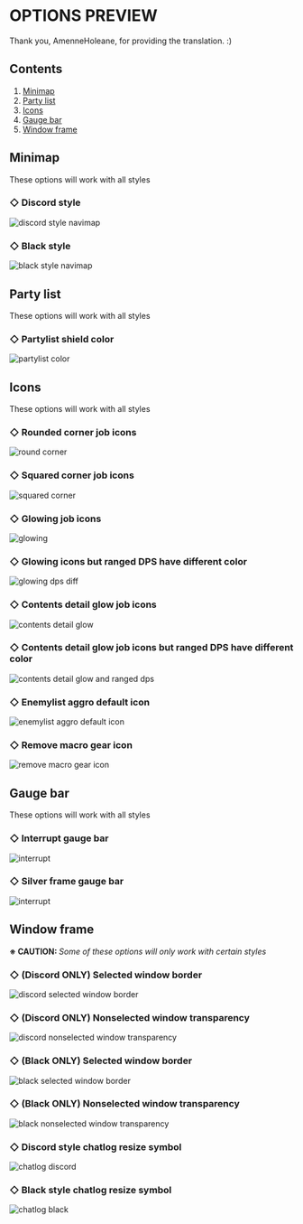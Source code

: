 # OPTIONS PREVIEW
Thank you, AmenneHoleane, for providing the translation. :)

## Contents

1. [Minimap](#minimap)
2. [Party list](#party-list)
3. [Icons](#icons)
4. [Gauge bar](#gauge-bar)
5. [Window frame](#window-frame)

## Minimap
These options will work with all styles
  
### ◇ Discord style
![discord style navimap](https://github.com/skotlex/ffxiv-material-ui/blob/master/ModPacks/Resources/Preview/OPTIONS/option_p01.png)

### ◇ Black style
![black style navimap](https://github.com/skotlex/ffxiv-material-ui/blob/master/ModPacks/Resources/Preview/OPTIONS/option_p02.png)

## Party list
These options will work with all styles

### ◇ Partylist shield color
![partylist color](https://github.com/skotlex/ffxiv-material-ui/blob/master/ModPacks/Resources/Preview/OPTIONS/option_p03.png)

## Icons
These options will work with all styles

### ◇ Rounded corner job icons
![round corner](https://github.com/skotlex/ffxiv-material-ui/blob/master/ModPacks/Resources/Preview/OPTIONS/option_p04.png)

### ◇ Squared corner job icons
![squared corner](https://github.com/skotlex/ffxiv-material-ui/blob/master/ModPacks/Resources/Preview/OPTIONS/option_p05.png)

### ◇ Glowing job icons
![glowing](https://github.com/skotlex/ffxiv-material-ui/blob/master/ModPacks/Resources/Preview/OPTIONS/option_p06.png)

### ◇ Glowing icons but ranged DPS have different color
![glowing dps diff](https://github.com/skotlex/ffxiv-material-ui/blob/master/ModPacks/Resources/Preview/OPTIONS/option_p07.png)

### ◇ Contents detail glow job icons
![contents detail glow](https://github.com/skotlex/ffxiv-material-ui/blob/master/ModPacks/Resources/Preview/OPTIONS/option_p15.png)

### ◇ Contents detail glow job icons but ranged DPS have different color
![contents detail glow and ranged dps](https://github.com/skotlex/ffxiv-material-ui/blob/master/ModPacks/Resources/Preview/OPTIONS/option_p18.png)

### ◇ Enemylist aggro default icon
![enemylist aggro default icon](https://github.com/skotlex/ffxiv-material-ui/blob/master/ModPacks/Resources/Preview/OPTIONS/option_p19.png)

### ◇ Remove macro gear icon
![remove macro gear icon](https://github.com/skotlex/ffxiv-material-ui/blob/master/ModPacks/Resources/Preview/OPTIONS/option_p20.png)

## Gauge bar
These options will work with all styles

### ◇ Interrupt gauge bar
![interrupt](https://github.com/skotlex/ffxiv-material-ui/blob/master/ModPacks/Resources/Preview/OPTIONS/option_p08.png)

### ◇ Silver frame gauge bar
![interrupt](https://github.com/skotlex/ffxiv-material-ui/blob/master/ModPacks/Resources/Preview/OPTIONS/option_p17.png)

## Window frame
<b>※ CAUTION: </b><i>Some of these options will only work with certain styles</i>

### ◇ (Discord ONLY) Selected window border
![discord selected window border](https://github.com/skotlex/ffxiv-material-ui/blob/master/ModPacks/Resources/Preview/OPTIONS/option_p09.png)

### ◇ (Discord ONLY) Nonselected window transparency
![discord nonselected window transparency](https://github.com/skotlex/ffxiv-material-ui/blob/master/ModPacks/Resources/Preview/OPTIONS/option_p10.png)

### ◇ (Black ONLY) Selected window border
![black selected window border](https://github.com/skotlex/ffxiv-material-ui/blob/master/ModPacks/Resources/Preview/OPTIONS/option_p11.png)

### ◇ (Black ONLY) Nonselected window transparency
![black nonselected window transparency](https://github.com/skotlex/ffxiv-material-ui/blob/master/ModPacks/Resources/Preview/OPTIONS/option_p12.png)

### ◇ Discord style chatlog resize symbol
![chatlog discord](https://github.com/skotlex/ffxiv-material-ui/blob/master/ModPacks/Resources/Preview/OPTIONS/option_p13.png)

### ◇ Black style chatlog resize symbol
![chatlog black](https://github.com/skotlex/ffxiv-material-ui/blob/master/ModPacks/Resources/Preview/OPTIONS/option_p14.png)
